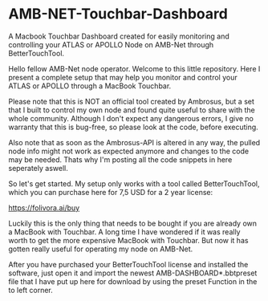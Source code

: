 # AMB-NET-Touchbar-Dashboard
A Macbook Touchbar Dashboard created for easily monitoring and controlling your ATLAS or APOLLO Node on AMB-Net through BetterTouchTool.

Hello fellow AMB-Net node operator. Welcome to this little repository.
Here I present a complete setup that may help you monitor and control your ATLAS or APOLLO through a MacBook Touchbar.

Please note that this is NOT an official tool created by Ambrosus, but a set that I built to control my own node and found quite useful to share with the whole community. 
Although I don't expect any dangerous errors, I give no warranty that this is bug-free, so please look at the code, before executing. 

Also note that as soon as the Ambrosus-API is altered in any way, the pulled node info might not work as expected anymore and changes to the code may be needed. Thats why I'm posting all the code snippets in here seperately aswell.

So let's get started. My setup only works with a tool called BetterTouchTool, which you can purchase here for 7,5 USD for a 2 year license:

https://folivora.ai/buy

Luckily this is the only thing that needs to be bought if you are already own a MacBook with Touchbar. A long time I have wondered if it was really worth to get the more expensive MacBook with Touchbar. But now it has gotten really useful for operating my node on AMB-Net.


After you have purchased your BetterTouchTool license and installed the software, 
just open it and import the newest AMB-DASHBOARD*.bbtpreset file that I have put up here for download by using the preset Function in the to left corner.


